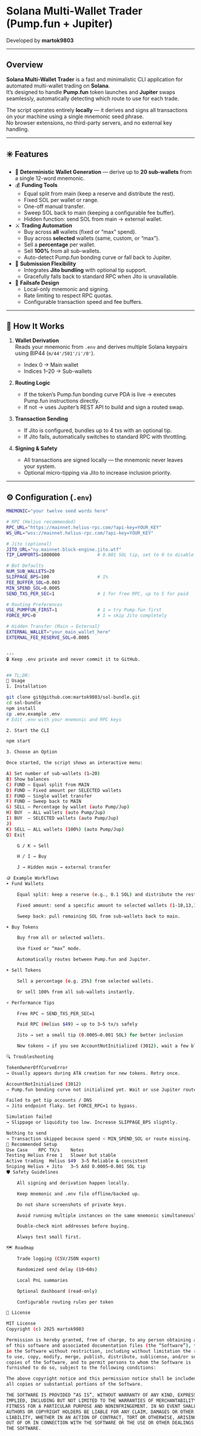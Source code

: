 # Solana Multi-Wallet Trader (Pump.fun + Jupiter)

Developed by **martok9803**

---

## Overview

**Solana Multi-Wallet Trader** is a fast and minimalistic CLI application for automated multi-wallet trading on **Solana**.  
It’s designed to handle **Pump.fun** token launches and **Jupiter** swaps seamlessly, automatically detecting which route to use for each trade.  

The script operates entirely **locally** — it derives and signs all transactions on your machine using a single mnemonic seed phrase.  
No browser extensions, no third-party servers, and no external key handling.

---

## ✳️ Features

- 🔑 **Deterministic Wallet Generation** — derive up to **20 sub-wallets** from a single 12-word mnemonic.  
- 💰 **Funding Tools**
  - Equal split from main (keep a reserve and distribute the rest).  
  - Fixed SOL per wallet or range.  
  - One-off manual transfer.  
  - Sweep SOL back to main (keeping a configurable fee buffer).  
  - Hidden function: send SOL from main → external wallet.  
- ⚔️ **Trading Automation**
  - Buy across **all** wallets (fixed or “max” spend).  
  - Buy across **selected** wallets (same, custom, or “max”).  
  - Sell a **percentage** per wallet.  
  - Sell **100%** from all sub-wallets.  
  - Auto-detect Pump.fun bonding curve or fall back to Jupiter.  
- 🚀 **Submission Flexibility**
  - Integrates **Jito bundling** with optional tip support.  
  - Gracefully falls back to standard RPC when Jito is unavailable.  
- 🧱 **Failsafe Design**
  - Local-only mnemonic and signing.  
  - Rate limiting to respect RPC quotas.  
  - Configurable transaction speed and fee buffers.

---

## 🧠 How It Works

1. **Wallet Derivation**  
   Reads your mnemonic from `.env` and derives multiple Solana keypairs using BIP44 (`m/44'/501'/i'/0'`).  
   - Index 0 → Main wallet  
   - Indices 1–20 → Sub-wallets  

2. **Routing Logic**  
   - If the token’s Pump.fun bonding curve PDA is live → executes Pump.fun instructions directly.  
   - If not → uses Jupiter’s REST API to build and sign a routed swap.  

3. **Transaction Sending**  
   - If Jito is configured, bundles up to 4 txs with an optional tip.  
   - If Jito fails, automatically switches to standard RPC with throttling.

4. **Signing & Safety**  
   - All transactions are signed locally — the mnemonic never leaves your system.  
   - Optional micro-tipping via Jito to increase inclusion priority.

---

## ⚙️ Configuration (`.env`)

```bash
MNEMONIC="your twelve seed words here"

# RPC (Helius recommended)
RPC_URL="https://mainnet.helius-rpc.com/?api-key=YOUR_KEY"
WS_URL="wss://mainnet.helius-rpc.com/?api-key=YOUR_KEY"

# Jito (optional)
JITO_URL="ny.mainnet.block-engine.jito.wtf"
TIP_LAMPORTS=1000000              # 0.001 SOL tip, set to 0 to disable

# Bot Defaults
NUM_SUB_WALLETS=20
SLIPPAGE_BPS=100                  # 1%
FEE_BUFFER_SOL=0.003
MIN_SPEND_SOL=0.0005
SEND_TXS_PER_SEC=1                # 1 for free RPC, up to 5 for paid

# Routing Preferences
USE_PUMPFUN_FIRST=1               # 1 = try Pump.fun first
FORCE_RPC=0                       # 1 = skip Jito completely

# Hidden Transfer (Main → External)
EXTERNAL_WALLET="your_main_wallet_here"
EXTERNAL_FEE_RESERVE_SOL=0.0005


---
🔒 Keep .env private and never commit it to GitHub.


## TL;DR:
🚀 Usage
1. Installation

git clone git@github.com:martok9803/sol-bundle.git
cd sol-bundle
npm install
cp .env.example .env
# Edit .env with your mnemonic and RPC keys

2. Start the CLI

npm start

3. Choose an Option

Once started, the script shows an interactive menu:

A) Set number of sub-wallets (1–20)
B) Show balances
C) FUND — Equal split from MAIN
D) FUND — Fixed amount per SELECTED wallets
E) FUND — Single wallet transfer
F) FUND — Sweep back to MAIN
G) SELL — Percentage by wallet (auto Pump/Jup)
H) BUY  — ALL wallets (auto Pump/Jup)
I) BUY  — SELECTED wallets (auto Pump/Jup)
J)
K) SELL — ALL wallets (100%) (auto Pump/Jup)
Q) Exit

    G / K → Sell

    H / I → Buy

    J → Hidden main → external transfer

🪙 Example Workflows
➤ Fund Wallets

    Equal split: keep a reserve (e.g., 0.1 SOL) and distribute the rest evenly.

    Fixed amount: send a specific amount to selected wallets (1-10,13,14).

    Sweep back: pull remaining SOL from sub-wallets back to main.

➤ Buy Tokens

    Buy from all or selected wallets.

    Use fixed or “max” mode.

    Automatically routes between Pump.fun and Jupiter.

➤ Sell Tokens

    Sell a percentage (e.g. 25%) from selected wallets.

    Or sell 100% from all sub-wallets instantly.

⚡ Performance Tips

    Free RPC → SEND_TXS_PER_SEC=1

    Paid RPC (Helius $49) → up to 3–5 tx/s safely

    Jito → set a small tip (0.0005–0.001 SOL) for better inclusion

    New tokens → if you see AccountNotInitialized (3012), wait a few blocks; the Pump.fun global PDA may not be ready yet.

🔍 Troubleshooting

TokenOwnerOffCurveError
→ Usually appears during ATA creation for new tokens. Retry once.

AccountNotInitialized (3012)
→ Pump.fun bonding curve not initialized yet. Wait or use Jupiter route.

Failed to get tip accounts / DNS
→ Jito endpoint flaky. Set FORCE_RPC=1 to bypass.

Simulation failed
→ Slippage or liquidity too low. Increase SLIPPAGE_BPS slightly.

Nothing to send
→ Transaction skipped because spend < MIN_SPEND_SOL or route missing.
🧩 Recommended Setup
Use Case	RPC	TX/s	Notes
Testing	Helius Free	1	Slower but stable
Active trading	Helius $49	3–5	Reliable & consistent
Sniping	Helius + Jito	3–5	Add 0.0005–0.001 SOL tip
🛡️ Safety Guidelines

    All signing and derivation happen locally.

    Keep mnemonic and .env file offline/backed up.

    Do not share screenshots of private keys.

    Avoid running multiple instances on the same mnemonic simultaneously.

    Double-check mint addresses before buying.

    Always test small first.

🗺️ Roadmap

    Trade logging (CSV/JSON export)

    Randomized send delay (10–60s)

    Local PnL summaries

    Optional dashboard (read-only)

    Configurable routing rules per token

📜 License

MIT License
Copyright (c) 2025 martok9803

Permission is hereby granted, free of charge, to any person obtaining a copy
of this software and associated documentation files (the “Software”), to deal
in the Software without restriction, including without limitation the rights
to use, copy, modify, merge, publish, distribute, sublicense, and/or sell
copies of the Software, and to permit persons to whom the Software is
furnished to do so, subject to the following conditions:

The above copyright notice and this permission notice shall be included in
all copies or substantial portions of the Software.

THE SOFTWARE IS PROVIDED “AS IS”, WITHOUT WARRANTY OF ANY KIND, EXPRESS OR
IMPLIED, INCLUDING BUT NOT LIMITED TO THE WARRANTIES OF MERCHANTABILITY,
FITNESS FOR A PARTICULAR PURPOSE AND NONINFRINGEMENT. IN NO EVENT SHALL THE
AUTHORS OR COPYRIGHT HOLDERS BE LIABLE FOR ANY CLAIM, DAMAGES OR OTHER
LIABILITY, WHETHER IN AN ACTION OF CONTRACT, TORT OR OTHERWISE, ARISING FROM,
OUT OF OR IN CONNECTION WITH THE SOFTWARE OR THE USE OR OTHER DEALINGS IN
THE SOFTWARE.

